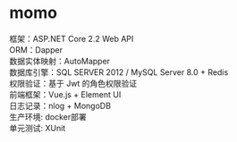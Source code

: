 # momo
框架：ASP.NET Core 2.2 Web API </br>
ORM：Dapper</br>
数据实体映射：AutoMapper</br>
数据库引擎：SQL SERVER 2012 / MySQL Server 8.0 + Redis</br>
权限验证：基于 Jwt 的角色权限验证</br>
前端框架：Vue.js + Element UI</br>
日志记录：nlog + MongoDB</br>
生产环境:  docker部署</br>
单元测试: XUnit
